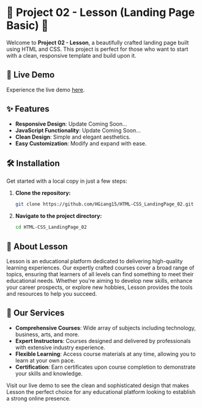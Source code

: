 # 🌟 Project 02 - Lesson (Landing Page Basic) 🌟

Welcome to **Project 02 - Lesson**, a beautifully crafted landing page built using HTML and CSS. This project is perfect for those who want to start with a clean, responsive template and build upon it.

## 🚀 Live Demo

Experience the live demo [here](https://hgiang15.github.io/HTML-CSS_LandingPage_02/).

## ✨ Features

- **Responsive Design**: Update Coming Soon...
- **JavaScript Functionality**: Update Coming Soon...
- **Clean Design**: Simple and elegant aesthetics.
- **Easy Customization**: Modify and expand with ease.

## 🛠️ Installation

Get started with a local copy in just a few steps:

1. **Clone the repository:**
   ```bash
   git clone https://github.com/HGiang15/HTML-CSS_LandingPage_02.git
   ```
2. **Navigate to the project directory:**
   ```bash
   cd HTML-CSS_LandingPage_02
   ```

## 🏫 About Lesson

Lesson is an educational platform dedicated to delivering high-quality learning experiences. Our expertly crafted courses cover a broad range of topics, ensuring that learners of all levels can find something to meet their educational needs. Whether you're aiming to develop new skills, enhance your career prospects, or explore new hobbies, Lesson provides the tools and resources to help you succeed.

## 🌟 Our Services

- **Comprehensive Courses**: Wide array of subjects including technology, business, arts, and more.
- **Expert Instructors**: Courses designed and delivered by professionals with extensive industry experience.
- **Flexible Learning**: Access course materials at any time, allowing you to learn at your own pace.
- **Certification**: Earn certificates upon course completion to demonstrate your skills and knowledge.

Visit our live demo to see the clean and sophisticated design that makes Lesson the perfect choice for any educational platform looking to establish a strong online presence.
